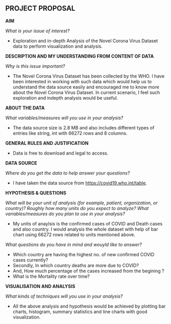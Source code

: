 ## **PROJECT PROPOSAL**

**AIM** 

*What is your issue of interest?*

- Exploration and in-depth Analysis of the Novel Corona Virus Dataset data to perform visualization and analysis.

**DESCRIPTION AND MY UNDERSTANDING FROM CONTENT OF DATA**

*Why is this issue important?*

- The Novel Corona Virus Dataset has been collected by the WHO.
I have been interested in working with such data which would help us to understand the data source easily and encouraged me to know more about the Novel Corona Virus Dataset. In current scenario, I feel such exploration and indepth analysis would be useful.

**ABOUT THE DATA**

*What variables/measures will you use in your analysis?*

- The data source size is 2.8 MB and also includes different types of entries like string, int with 66272 rows and 8 columns.

**GENERAL RULES AND JUSTIFICATION**

- Data is free to download and legal to access.

**DATA SOURCE**

*Where do you get the data to help answer your questions?*

- I have taken the data source from  https://covid19.who.int/table.

**HYPOTHESIS & QUESTIONS**

*What will be your unit of analysis (for example, patient, organization, or country)? Roughly how many units do you expect to analyze?*
 *What variables/measures do you plan to use in your analysis?*
- My units of anaylsis is the confirmed cases of COVID and Death cases and also country. I would analysis the whole dataset with help of bar chart using 66272 rows related to units mentioned above.

*What questions do you have in mind and wouyld like to answer?*

- Which country are having the highest no. of new confirmed COVID cases currently?
- Secondly, In which country deaths are more due to COVID?
- And, How much percentage of the cases increased from the begining ?
- What is the Mortality rate over time?

**VISUALISATION AND ANALYSIS**

*What kinds of techniques will you use in your analysis?*

- All the above analysis and hypothesis would be achieved by plotting bar charts, histogram, summary statistics and line charts with good visualization.




